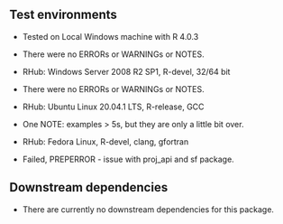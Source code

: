 ## Test environments

* Tested on Local Windows machine with R 4.0.3
* There were no ERRORs or WARNINGs or NOTES. 

* RHub: Windows Server 2008 R2 SP1, R-devel, 32/64 bit
* There were no ERRORs or WARNINGs or NOTES. 

* RHub: Ubuntu Linux 20.04.1 LTS, R-release, GCC
* One NOTE: examples > 5s, but they are only a little bit over. 

* RHub: Fedora Linux, R-devel, clang, gfortran
* Failed, PREPERROR - issue with proj_api and sf package.

## Downstream dependencies

* There are currently no downstream dependencies for this package.
